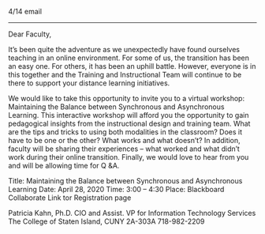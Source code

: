 4/14 email

----

Dear Faculty,
 
It’s been quite the adventure as we unexpectedly have found ourselves teaching in an online environment. For some of us, the transition has been an easy one. For others, it has been an uphill battle. However, everyone is in this together and the Training and Instructional Team will continue to be there to support your distance learning initiatives.
 
We would like to take this opportunity to invite you to a virtual workshop: Maintaining the Balance between Synchronous and Asynchronous Learning. This interactive workshop will afford you the opportunity to gain pedagogical insights from the instructional design and training team. What are the tips and tricks to using both modalities in the classroom? Does it have to be one or the other? What works and what doesn’t? In addition, faculty will be sharing their experiences – what worked and what didn’t work during their online transition.  Finally, we would love to hear from you and will be allowing time for Q &A.
 
Title:     Maintaining the Balance between Synchronous and Asynchronous Learning
Date:    April 28, 2020
Time:    3:00 – 4:30
Place:    Blackboard Collaborate
Link tor Registration page 
 
Patricia Kahn, Ph.D.
CIO and Assist. VP for Information Technology Services
The College of Staten Island, CUNY
2A-303A
718-982-2209
